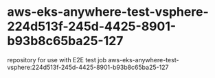 # aws-eks-anywhere-test-vsphere-224d513f-245d-4425-8901-b93b8c65ba25-127
repository for use with E2E test job aws-eks-anywhere-test-vsphere:224d513f-245d-4425-8901-b93b8c65ba25-127
